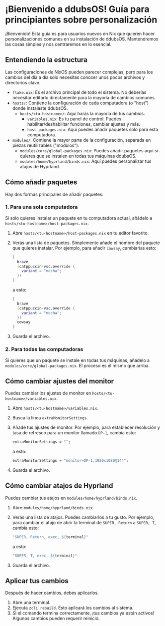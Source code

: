 # ¡Bienvenido a ddubsOS! Guía para principiantes sobre personalización

¡Bienvenido! Esta guía es para usuarios nuevos en Nix que quieren hacer personalizaciones comunes en su instalación de ddubsOS. Mantendremos las cosas simples y nos centraremos en lo esencial.

## Entendiendo la estructura

Las configuraciones de NixOS pueden parecer complejas, pero para los cambios del día a día solo necesitas conocer unos pocos archivos y directorios clave.

-   `flake.nix`: Es el archivo principal de todo el sistema. No deberías necesitar editarlo directamente para la mayoría de cambios comunes.
-   `hosts/`: Contiene la configuración de cada computadora (o "host") donde instalaste ddubsOS.
    -   `hosts/<tu-hostname>/`: Aquí harás la mayoría de tus cambios.
        -   `variables.nix`: Es tu panel de control. Puedes habilitar/deshabilitar funciones, cambiar ajustes y más.
        -   `host-packages.nix`: Aquí puedes añadir paquetes solo para esta computadora.
-   `modules/`: Contiene la mayor parte de la configuración, separada en piezas reutilizables ("módulos").
    -   `modules/core/global-packages.nix`: Puedes añadir paquetes aquí si quieres que se instalen en todas tus máquinas ddubsOS.
    -   `modules/home/hyprland/binds.nix`: Aquí puedes personalizar tus atajos de Hyprland.

## Cómo añadir paquetes

Hay dos formas principales de añadir paquetes:

### 1. Para una sola computadora

Si solo quieres instalar un paquete en tu computadora actual, añádelo a `hosts/<tu-hostname>/host-packages.nix`.

1.  Abre `hosts/<tu-hostname>/host-packages.nix` en tu editor favorito.
2.  Verás una lista de paquetes. Simplemente añade el nombre del paquete que quieres instalar. Por ejemplo, para añadir `cowsay`, cambiarías esto:

    ```nix
    [
      brave
      (catppuccin-vsc.override {
        variant = "mocha";
      })
    ]
    ```

    a esto:

    ```nix
    [
      brave
      (catppuccin-vsc.override {
        variant = "mocha";
      })
      cowsay
    ]
    ```

3.  Guarda el archivo.

### 2. Para todas las computadoras

Si quieres que un paquete se instale en todas tus máquinas, añádelo a `modules/core/global-packages.nix`. El proceso es el mismo que arriba.

## Cómo cambiar ajustes del monitor

Puedes cambiar los ajustes de monitor en `hosts/<tu-hostname>/variables.nix`.

1.  Abre `hosts/<tu-hostname>/variables.nix`.
2.  Busca la línea `extraMonitorSettings`.
3.  Añade tus ajustes de monitor. Por ejemplo, para establecer resolución y tasa de refresco para un monitor llamado `DP-1`, cambia esto:

    ```nix
    extraMonitorSettings = "";
    ```

    a esto:

    ```nix
    extraMonitorSettings = "monitor=DP-1,1920x1080@144";
    ```

4.  Guarda el archivo.

## Cómo cambiar atajos de Hyprland

Puedes cambiar tus atajos en `modules/home/hyprland/binds.nix`.

1.  Abre `modules/home/hyprland/binds.nix`.
2.  Verás una lista de atajos. Puedes cambiarlos a tu gusto. Por ejemplo, para cambiar el atajo de abrir la terminal de `SUPER, Return` a `SUPER, T`, cambia esto:

    ```nix
    "SUPER, Return, exec, ${terminal}"
    ```

    a esto:

    ```nix
    "SUPER, T, exec, ${terminal}"
    ```

3.  Guarda el archivo.

## Aplicar tus cambios

Después de hacer cambios, debes aplicarlos.

1.  Abre una terminal.
2.  Ejecuta `zcli rebuild`. Esto aplicará los cambios al sistema.
3.  Si el comando termina correctamente, ¡tus cambios ya están activos! Algunos cambios pueden requerir reinicio.

